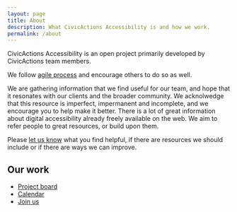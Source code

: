 ```yaml
---
layout: page
title: About
description: What CivicActions Accessibility is and how we work.
permalink: /about
---
```


CivicActions Accessibility is an open project primarily developed by CivicActions team members. 

We follow [agile process](/agile) and encourage others to do so as well.

We are gathering information that we find useful for our team, and hope that it resonates with our clients and the broader community. We acknolwedge that this resource is imperfect, impermanent and incomplete, and we encourage you to help make it better. There is a lot of great information about digital accessibility already freely available on the web. We aim to refer people to great resources, or build upon them.

Please [let us know](https://accessibility.civicactions.com/contact) what you find helpful, if there are resources we should include or if there are ways we can improve.

## Our work
* [Project board](https://github.com/CivicActions/accessibility/projects/1)
* [Calendar](/calendar)
* [Join us](/join)